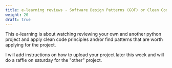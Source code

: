 ```yaml
---
title: e-learning reviews - Software Design Patterns (GOF) or Clean Code
weight: 20
draft: true
---
```


This e-learning is about watching reviewing your own and another python project and apply
clean code principles and/or find patterns that are worth applying for the project.

I will add instructions on how to upload your project later this week 
and will do a raffle on saturday for the "other" project.
